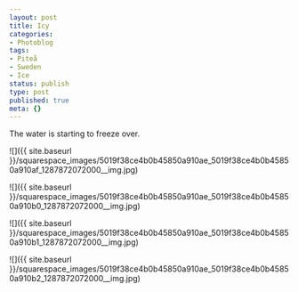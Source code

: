 ```yaml
---
layout: post
title: Icy
categories:
- Photoblog
tags:
- Piteå
- Sweden
- Ice
status: publish
type: post
published: true
meta: {}
---
```


The water is starting to freeze over.

![]({{ site.baseurl }}/squarespace_images/5019f38ce4b0b45850a910ae_5019f38ce4b0b45850a910af_1287872072000__img.jpg)

![]({{ site.baseurl }}/squarespace_images/5019f38ce4b0b45850a910ae_5019f38ce4b0b45850a910b0_1287872072000__img.jpg)

![]({{ site.baseurl }}/squarespace_images/5019f38ce4b0b45850a910ae_5019f38ce4b0b45850a910b1_1287872072000__img.jpg)

![]({{ site.baseurl }}/squarespace_images/5019f38ce4b0b45850a910ae_5019f38ce4b0b45850a910b2_1287872072000__img.jpg)